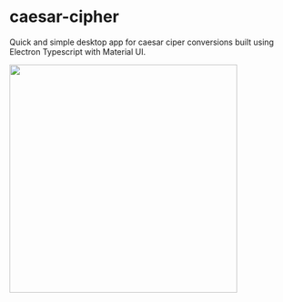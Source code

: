 # caesar-cipher

Quick and simple desktop app for caesar ciper conversions built using Electron Typescript with Material UI. 

<img src=https://user-images.githubusercontent.com/85547635/204930479-b106c179-5666-47bc-ae01-28b065ba8bee.png width=400>



